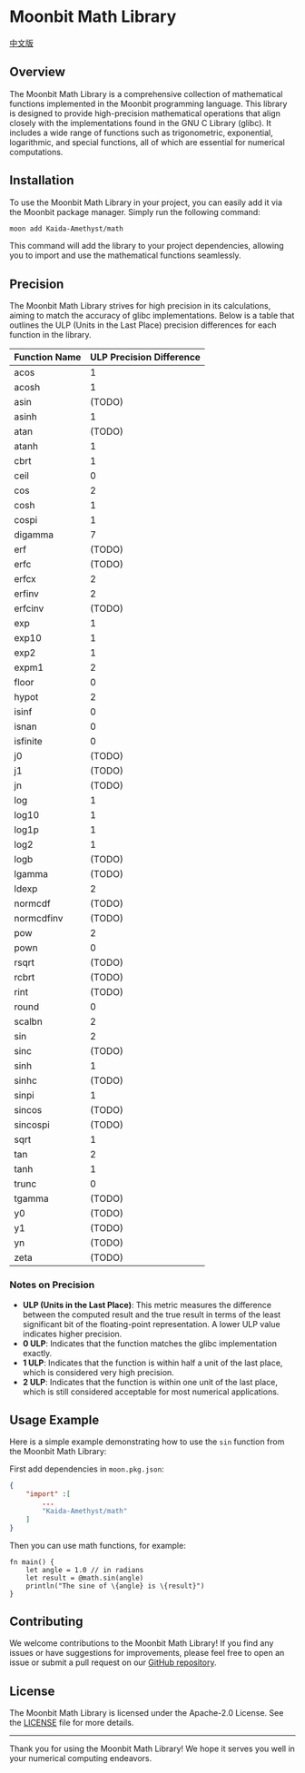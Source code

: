 # Moonbit Math Library

[中文版](README-CN.md)

## Overview

The Moonbit Math Library is a comprehensive collection of mathematical functions implemented in the Moonbit programming language. This library is designed to provide high-precision mathematical operations that align closely with the implementations found in the GNU C Library (glibc). It includes a wide range of functions such as trigonometric, exponential, logarithmic, and special functions, all of which are essential for numerical computations.

## Installation

To use the Moonbit Math Library in your project, you can easily add it via the Moonbit package manager. Simply run the following command:

```bash
moon add Kaida-Amethyst/math
```

This command will add the library to your project dependencies, allowing you to import and use the mathematical functions seamlessly.

## Precision

The Moonbit Math Library strives for high precision in its calculations, aiming to match the accuracy of glibc implementations. Below is a table that outlines the ULP (Units in the Last Place) precision differences for each function in the library.

| Function Name | ULP Precision Difference |
|---------------|--------------------------|
| acos          |1                         |
| acosh         |1                         |
| asin          |(TODO)                    |
| asinh         |1                         |
| atan          |(TODO)                    |
| atanh         |1                         |
| cbrt          |1                         |
| ceil          |0                         |
| cos           |2                         |
| cosh          |1                         |
| cospi         |1                         |
| digamma       |7                         |
| erf           |(TODO)                    |
| erfc          |(TODO)                    |
| erfcx         |2                         |
| erfinv        |2                         |
| erfcinv       |(TODO)                    |
| exp           |1                         |
| exp10         |1                         |
| exp2          |1                         |
| expm1         |2                         |
| floor         |0                         |
| hypot         |2                         |
| isinf         |0                         |
| isnan         |0                         |
| isfinite      |0                         |
| j0            |(TODO)                    |
| j1            |(TODO)                    |
| jn            |(TODO)                    |
| log           |1                         |
| log10         |1                         |
| log1p         |1                         |
| log2          |1                         |
| logb          |(TODO)                    |
| lgamma        |(TODO)                    |
| ldexp         |2                         |
| normcdf       |(TODO)                    |
| normcdfinv    |(TODO)                    |
| pow           |2                         |
| pown          |0                         |
| rsqrt         |(TODO)                    |
| rcbrt         |(TODO)                    |
| rint          |(TODO)                    |
| round         |0                         |
| scalbn        |2                         |
| sin           |2                         |
| sinc          |(TODO)                    |
| sinh          |1                         |
| sinhc         |(TODO)                    |
| sinpi         |1                         |
| sincos        |(TODO)                    |
| sincospi      |(TODO)                    |
| sqrt          |1                         |
| tan           |2                         |
| tanh          |1                         |
| trunc         |0                         |
| tgamma        |(TODO)                    |
| y0            |(TODO)                    |
| y1            |(TODO)                    |
| yn            |(TODO)                    |
| zeta          |(TODO)                    |

### Notes on Precision

- **ULP (Units in the Last Place)**: This metric measures the difference between the computed result and the true result in terms of the least significant bit of the floating-point representation. A lower ULP value indicates higher precision.
- **0 ULP**: Indicates that the function matches the glibc implementation exactly.
- **1 ULP**: Indicates that the function is within half a unit of the last place, which is considered very high precision.
- **2 ULP**: Indicates that the function is within one unit of the last place, which is still considered acceptable for most numerical applications.

## Usage Example

Here is a simple example demonstrating how to use the `sin` function from the Moonbit Math Library:

First add dependencies in `moon.pkg.json`:

```json
{
    "import" :[
        ...
        "Kaida-Amethyst/math"
    ]
}
```

Then you can use math functions, for example:

```moonbit
fn main() {
    let angle = 1.0 // in radians
    let result = @math.sin(angle)
    println("The sine of \{angle} is \{result}")
}
```

## Contributing

We welcome contributions to the Moonbit Math Library! If you find any issues or have suggestions for improvements, please feel free to open an issue or submit a pull request on our [GitHub repository](https://github.com/Kaida-Amethyst/moonbit-math).

## License

The Moonbit Math Library is licensed under the Apache-2.0 License. See the [LICENSE](LICENSE) file for more details.

---

Thank you for using the Moonbit Math Library! We hope it serves you well in your numerical computing endeavors.
